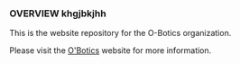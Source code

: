 ### OVERVIEW khgjbkjhh
This is the website repository for the O-Botics organization.

Please visit the [O'Botics](http://o-botics.org) website for more information.
